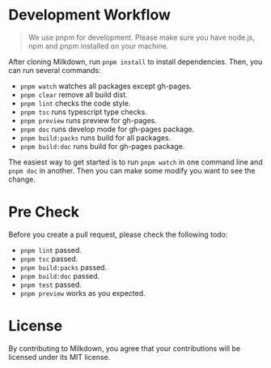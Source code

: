 # Development Workflow

> We use pnpm for development.
> Please make sure you have node.js, npm and pnpm installed on your machine.

After cloning Milkdown, run `pnpm install` to install dependencies. Then, you can run several commands:

-   `pnpm watch` watches all packages except gh-pages.
-   `pnpm clear` remove all build dist.
-   `pnpm lint` checks the code style.
-   `pnpm tsc` runs typescript type checks.
-   `pnpm preview` runs preview for gh-pages.
-   `pnpm doc` runs develop mode for gh-pages package.
-   `pnpm build:packs` runs build for all packages.
-   `pnpm build:doc` runs build for gh-pages package.

The easiest way to get started is to run `pnpm watch` in one command line and `pnpm doc` in another.
Then you can make some modify you want to see the change.

# Pre Check

Before you create a pull request, please check the following todo:

-   `pnpm lint` passed.
-   `pnpm tsc` passed.
-   `pnpm build:packs` passed.
-   `pnpm build:doc` passed.
-   `pnpm test` passed.
-   `pnpm preview` works as you expected.

# License

By contributing to Milkdown, you agree that your contributions will be licensed under its MIT license.
